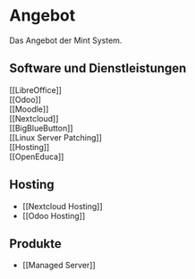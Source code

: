 # Angebot
Das Angebot der Mint System.

## Software und Dienstleistungen
[[LibreOffice]]  
[[Odoo]]  
[[Moodle]]  
[[Nextcloud]]  
[[BigBlueButton]]  
[[Linux Server Patching]]  
[[Hosting]]  
[[OpenEduca]]  

## Hosting

* [[Nextcloud Hosting]]
* [[Odoo Hosting]]

## Produkte
* [[Managed Server]]